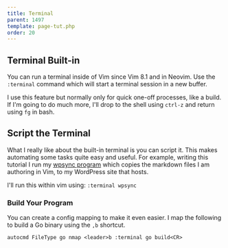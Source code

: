 ```yaml
---
title: Terminal
parent: 1497
template: page-tut.php
order: 20
---
```


## Terminal Built-in

You can run a terminal inside of Vim since Vim 8.1 and in Neovim. Use the `:terminal` command which will start a terminal session in a new buffer.

I use this feature but normally only for quick one-off processes, like a build. If I'm going to do much more, I'll drop to the shell using `ctrl-z` and return using `fg` in bash.

## Script the Terminal

What I really like about the built-in terminal is you can script it. This makes automating some tasks quite easy and useful. For example, writing this tutorial I run my [wpsync program](https://github.com/mkaz/wpsync) which copies the markdown files I am authoring in Vim, to my WordPress site that hosts.

I'll run this within vim using: `:terminal wpsync`


### Build Your Program

You can create a config mapping to make it even easier. I map the following to build a Go binary using the `,b` shortcut.

```vim
autocmd FileType go nmap <leader>b :terminal go build<CR>
```

